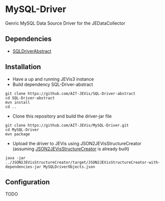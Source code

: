 # MySQL-Driver
Genric MySQL Data Source Driver for the JEDataCollector

## Dependencies
- [SQLDriverAbstract](https://github.com/AIT-JEVis/SQL-Driver-abstract)

## Installation
- Have a up and running JEVis3 instance
- Build dependency SQL-Driver-abstract
```
git clone https://github.com/AIT-JEVis/SQL-Driver-abstract
cd SQL-Driver-abstract
mvn install
cd ..
```

- Clone this repository and build the driver-jar file
```
git clone https://github.com/AIT-JEVis/MySQL-Driver.git
cd MySQL-Driver
mvn package
```

- Upload the driver to JEVis using JSON2JEVisStructureCreator (assuming [JSON2JEVisStructureCreator](https://github.com/AIT-JEVis/JSON2JEVisStructureCreator) is already built)
```
java -jar ../JSON2JEVisStructureCreator/target/JSON2JEVisStructureCreator-with-dependencies-jar MySQLDriverObjects.json
```

## Configuration
TODO
